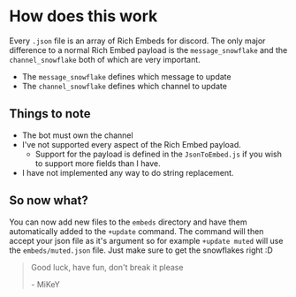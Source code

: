 # How does this work

Every `.json` file is an array of Rich Embeds for discord. The only major
difference to a normal Rich Embed payload is the `message_snowflake` and
the `channel_snowflake` both of which are very important.

- The `message_snowflake` defines which message to update
- The `channel_snowflake` defines which channel to update

## Things to note

- The bot must own the channel
- I've not supported every aspect of the Rich Embed payload.
  - Support for the payload is defined in the `JsonToEmbed.js` if you wish to support more fields than I have.
- I have not implemented any way to do string replacement.

## So now what?

You can now add new files to the `embeds` directory and have them automatically
added to the `+update` command. The command will then accept your json file
as it's argument so for example `+update muted` will use the `embeds/muted.json`
file. Just make sure to get the snowflakes right :D

> Good luck, have fun, don't break it please
>
> \- MiKeY
